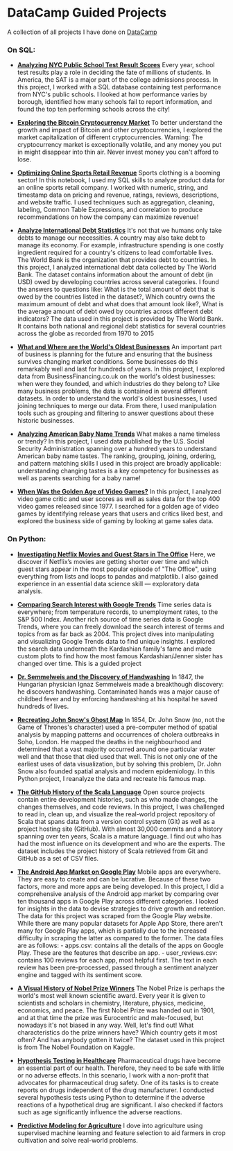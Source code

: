 # DataCamp Guided Projects

A collection of all projects I have done on [DataCamp](https://app.datacamp.com/learn)

### On SQL:
- [__Analyzing NYC Public School Test Result Scores__](https://github.com/ssarrayya/datacamp-projects/tree/main/SQL/Analyzing%20NYC%20Public%20School%20Test%20Result%20Scores)
        Every year, school test results play a role in deciding the fate of millions of students. In America, the SAT is a major part of the college admissions process. In this project, I worked with a SQL database containing test performance from NYC's public schools. I looked at how performance varies by borough, identified how many schools fail to report information, and found the top ten performing schools across the city!

- [__Exploring the Bitcoin Cryptocurrency Market__](https://github.com/ssarrayya/datacamp-projects/tree/main/SQL/Exploring%20the%20Bitcoin%20Cryptocurrency%20Market)
        To better understand the growth and impact of Bitcoin and other cryptocurrencies, I explored the market capitalization of different cryptocurrencies. Warning: The cryptocurrency market is exceptionally volatile, and any money you put in might disappear into thin air. Never invest money you can't afford to lose.

- [__Optimizing Online Sports Retail Revenue__](https://github.com/ssarrayya/datacamp-projects/tree/main/SQL/Optimizing%20Online%20Sports%20Retail%20Revenue)
        Sports clothing is a booming sector! In this notebook, I used my SQL skills to analyze product data for an online sports retail company. I worked with numeric, string, and timestamp data on pricing and revenue, ratings, reviews, descriptions, and website traffic. I used techniques such as aggregation, cleaning, labeling, Common Table Expressions, and correlation to produce recommendations on how the company can maximize revenue!

- [__Analyze International Debt Statistics__](https://github.com/ssarrayya/datacamp-projects/tree/main/SQL/Analyze%20International%20Debt%20Statistics)
        It's not that we humans only take debts to manage our necessities. A country may also take debt to manage its economy. For example, infrastructure spending is one costly ingredient required for a country's citizens to lead comfortable lives. The World Bank is the organization that provides debt to countries. In this project, I analyzed international debt data collected by The World Bank. The dataset contains information about the amount of debt (in USD) owed by developing countries across several categories. I found the answers to questions like: What is the total amount of debt that is owed by the countries listed in the dataset?, Which country owns the maximum amount of debt and what does that amount look like?, What is the average amount of debt owed by countries across different debt indicators? The data used in this project is provided by The World Bank. It contains both national and regional debt statistics for several countries across the globe as recorded from 1970 to 2015
    
- [__What and Where are the World's Oldest Businesses__](https://github.com/ssarrayya/datacamp-projects/tree/main/SQL/What%20and%20Where%20are%20the%20World's%20Oldest%20Businesses)
        An important part of business is planning for the future and ensuring that the business survives changing market conditions. Some businesses do this remarkably well and last for hundreds of years. In this project, I explored data from BusinessFinancing.co.uk on the world's oldest businesses: when were they founded, and which industries do they belong to? Like many business problems, the data is contained in several different datasets. In order to understand the world's oldest businesses, I used joining techniques to merge our data. From there, I used manipulation tools such as grouping and filtering to answer questions about these historic businesses.

- [__Analyzing American Baby Name Trends__](https://github.com/ssarrayya/datacamp-projects/tree/main/SQL/Analyzing%20American%20Baby%20Name%20Trends)
        What makes a name timeless or trendy? In this project, I used data published by the U.S. Social Security Administration spanning over a hundred years to understand American baby name tastes. The ranking, grouping, joining, ordering, and pattern matching skills I used in this project are broadly applicable: understanding changing tastes is a key competency for businesses as well as parents searching for a baby name!

- [__When Was the Golden Age of Video Games?__](https://github.com/ssarrayya/datacamp-projects/tree/main/SQL/When%20Was%20the%20Golden%20Age%20of%20Video%20Games)
        In this project, I analyzed video game critic and user scores as well as sales data for the top 400 video games released since 1977. I searched for a golden age of video games by identifying release years that users and critics liked best, and explored the business side of gaming by looking at game sales data. 

### On Python:
- [__Investigating Netflix Movies and Guest Stars in The Office__](https://github.com/ssarrayya/datacamp-projects/tree/main/Python/Investigating%20Netflix%20Movies%20and%20Guest%20Stars%20in%20The%20Office)
        Here, we discover if Netflix’s movies are getting shorter over time and which guest stars appear in the most popular episode of "The Office", using everything from lists and loops to pandas and matplotlib. I also gained experience in an essential data science skill — exploratory data analysis. 

- [__Comparing Search Interest with Google Trends__](https://github.com/ssarrayya/datacamp-projects/tree/main/Python/Comparing%20Search%20Interest%20with%20Google%20Trends)
        Time series data is everywhere; from temperature records, to unemployment rates, to the S&P 500 Index. Another rich source of time series data is Google Trends, where you can freely download the search interest of terms and topics from as far back as 2004. This project dives into manipulating and visualizing Google Trends data to find unique insights. I explored the search data underneath the Kardashian family's fame and made custom plots to find how the most famous Kardashian/Jenner sister has changed over time. This is a guided project

- [__Dr. Semmelweis and the Discovery of Handwashing__](https://github.com/ssarrayya/datacamp-projects/tree/main/Python/Dr.%20Semmelweis%20and%20the%20Discovery%20of%20Handwashing)
        In 1847, the Hungarian physician Ignaz Semmelweis made a breakthough discovery: he discovers handwashing. Contaminated hands was a major cause of childbed fever and by enforcing handwashing at his hospital he saved hundreds of lives.

- [__Recreating John Snow's Ghost Map__](https://github.com/ssarrayya/datacamp-projects/tree/main/Python/Recreating%20John%20Snow's%20Ghost%20Map)
        In 1854, Dr. John Snow (no, not the Game of Thrones's character) used a pre-computer method of spatial analysis by mapping patterns and occurrences of cholera outbreaks in Soho, London. He mapped the deaths in the neighbourhood and determined that a vast majority occurred around one particular water well and that those that died used that well. This is not only one of the earliest uses of data visualization, but by solving this problem, Dr. John Snow also founded spatial analysis and modern  epidemiology. In this Python project, I reanalyze the data and recreate his famous map.

- [__The GitHub History of the Scala Language__](https://github.com/ssarrayya/datacamp-projects/tree/main/Python/The%20GitHub%20History%20of%20the%20Scala%20Language)
        Open source projects contain entire development histories, such as who made changes, the changes themselves, and code reviews. In this project, I was challenged to read in, clean up, and visualize the real-world project repository of Scala that spans data from a version control system (Git) as well as a project hosting site (GitHub). With almost 30,000 commits and a history spanning over ten years, Scala is a mature language. I find out who has had the most influence on its development and who are the experts.
        The dataset includes the project history of Scala retrieved from Git and GitHub as a set of CSV files.

- [__The Android App Market on Google Play__](https://github.com/ssarrayya/datacamp-projects/tree/main/Python/The%20Android%20App%20Market%20on%20Google%20Play)
        Mobile apps are everywhere. They are easy to create and can be lucrative. Because of these two factors, more and more apps are being developed. In this project, I did a comprehensive analysis of the Android app market by comparing over ten thousand apps in Google Play across different categories. I looked for insights in the data to devise strategies to drive growth and retention. The data for this project was scraped from the Google Play website. While there are many popular datasets for Apple App Store, there aren't many for Google Play apps, which is partially due to the increased difficulty in scraping the latter as compared to the former. The data files are as follows: 
        - apps.csv: contains all the details of the apps on Google Play. These are the features that describe an app. 
        - user_reviews.csv: contains 100 reviews for each app, most helpful first. The text in each review has been pre-processed, passed through a sentiment analyzer engine and tagged with its sentiment score.

-  [__A Visual History of Nobel Prize Winners__](https://github.com/ssarrayya/datacamp-projects/tree/main/Python/A%20Visual%20History%20of%20Nobel%20Prize%20Winners)
        The Nobel Prize is perhaps the world's most well known scientific award. Every year it is given to scientists and scholars in chemistry, literature, physics, medicine, economics, and peace. The first Nobel Prize was handed out in 1901, and at that time the prize was Eurocentric and male-focused, but nowadays it's not biased in any way. Well, let's find out! What characteristics do the prize winners have? Which country gets it most often? And has anybody gotten it twice? The dataset used in this project is from The Nobel Foundation on Kaggle.

-  [__Hypothesis Testing in Healthcare__](https://github.com/ssarrayya/datacamp-projects/tree/main/Python/Hypothesis%20Testing%20in%20Healthcare)
        Pharmaceutical drugs have become an essential part of our health. Therefore, they need to be safe with little or no adverse effects. In this scenario, I work with a non-profit that advocates for pharmaceutical drug safety. One of its tasks is to create reports on drugs independent of the drug manufacturer. I conducted several hypothesis tests using Python to determine if the adverse reactions of a hypothetical drug are significant. I also checked if factors such as age significantly influence the adverse reactions.

-  [__Predictive Modeling for Agriculture__](https://github.com/ssarrayya/datacamp-projects/tree/main/Python/Predictive%20Modeling%20for%20Agriculture)
        I dove into agriculture using supervised machine learning and feature selection to aid farmers in crop cultivation and solve real-world problems.
